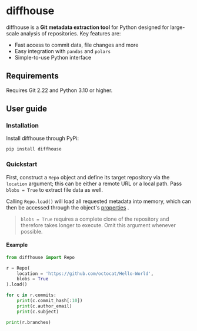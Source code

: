 <!-- home-start -->

# diffhouse

diffhouse is a **Git metadata extraction tool** for Python designed for
large-scale analysis of repositories. Key features are:

- Fast access to commit data, file changes and more
- Easy integration with `pandas` and `polars`
- Simple-to-use Python interface

## Requirements

Requires Git 2.22 and Python 3.10 or higher.

<!-- home-end -->

## User guide

<!-- user-guide-start -->

### Installation

Install diffhouse through PyPi:

```sh
pip install diffhouse
```

### Quickstart

First, construct a `Repo` object and define its target repository via the
`location` argument; this can be either a remote URL or a local path. Pass
`blobs = True` to extract file data as well.

Calling `Repo.load()` will load all requested metadata into memory, which can
then be accessed through the object's
[properties](https://vupdivup.github.io/diffhouse/api-reference/#diffhouse.Repo)
.

> `blobs = True` requires a complete clone of the repository and therefore
> takes longer to execute. Omit this argument whenever possible.

#### Example

```python
from diffhouse import Repo

r = Repo(
    location = 'https://github.com/octocat/Hello-World',
    blobs = True
).load()

for c in r.commits:
    print(c.commit_hash[:10])
    print(c.author_email)
    print(c.subject)

print(r.branches)
```

<!-- user-guide-end -->
